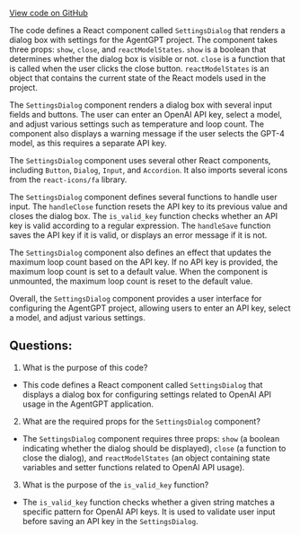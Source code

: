 [View code on GitHub](/src/components/SettingsDialog.tsx)

The code defines a React component called `SettingsDialog` that renders a dialog box with settings for the AgentGPT project. The component takes three props: `show`, `close`, and `reactModelStates`. `show` is a boolean that determines whether the dialog box is visible or not. `close` is a function that is called when the user clicks the close button. `reactModelStates` is an object that contains the current state of the React models used in the project.

The `SettingsDialog` component renders a dialog box with several input fields and buttons. The user can enter an OpenAI API key, select a model, and adjust various settings such as temperature and loop count. The component also displays a warning message if the user selects the GPT-4 model, as this requires a separate API key.

The `SettingsDialog` component uses several other React components, including `Button`, `Dialog`, `Input`, and `Accordion`. It also imports several icons from the `react-icons/fa` library.

The `SettingsDialog` component defines several functions to handle user input. The `handleClose` function resets the API key to its previous value and closes the dialog box. The `is_valid_key` function checks whether an API key is valid according to a regular expression. The `handleSave` function saves the API key if it is valid, or displays an error message if it is not.

The `SettingsDialog` component also defines an effect that updates the maximum loop count based on the API key. If no API key is provided, the maximum loop count is set to a default value. When the component is unmounted, the maximum loop count is reset to the default value.

Overall, the `SettingsDialog` component provides a user interface for configuring the AgentGPT project, allowing users to enter an API key, select a model, and adjust various settings.
## Questions: 
 1. What is the purpose of this code?
- This code defines a React component called `SettingsDialog` that displays a dialog box for configuring settings related to OpenAI API usage in the AgentGPT application.

2. What are the required props for the `SettingsDialog` component?
- The `SettingsDialog` component requires three props: `show` (a boolean indicating whether the dialog should be displayed), `close` (a function to close the dialog), and `reactModelStates` (an object containing state variables and setter functions related to OpenAI API usage).

3. What is the purpose of the `is_valid_key` function?
- The `is_valid_key` function checks whether a given string matches a specific pattern for OpenAI API keys. It is used to validate user input before saving an API key in the `SettingsDialog`.